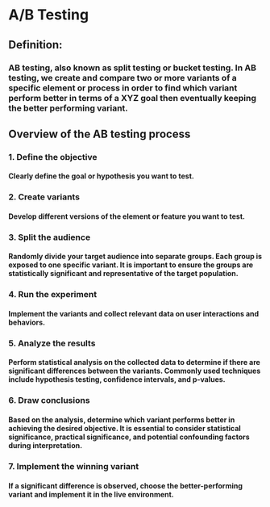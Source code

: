 # A/B Testing

## Definition:
### AB testing, also known as split testing or bucket testing. In AB testing, we create and compare two or more variants of a specific element or process in order to find which variant perform better in terms of a XYZ goal then eventually keeping the better performing variant.

## Overview of the AB testing process
### 1. Define the objective
#### Clearly define the goal or hypothesis you want to test.
### 2. Create variants
#### Develop different versions of the element or feature you want to test.
### 3. Split the audience
#### Randomly divide your target audience into separate groups. Each group is exposed to one specific variant. It is important to ensure the groups are statistically significant and representative of the target population.
### 4. Run the experiment
#### Implement the variants and collect relevant data on user interactions and behaviors.
### 5. Analyze the results
#### Perform statistical analysis on the collected data to determine if there are significant differences between the variants. Commonly used techniques include hypothesis testing, confidence intervals, and p-values.
### 6. Draw conclusions
#### Based on the analysis, determine which variant performs better in achieving the desired objective. It is essential to consider statistical significance, practical significance, and potential confounding factors during interpretation.
### 7. Implement the winning variant
#### If a significant difference is observed, choose the better-performing variant and implement it in the live environment.